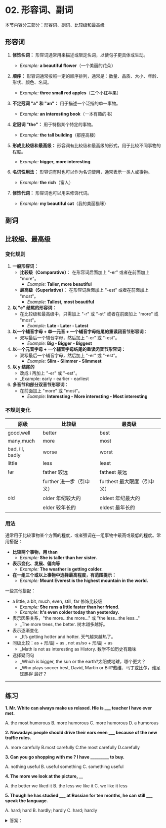 # 02. 形容词、副词

本节内容分三部分：形容词、副词、比较级和最高级

## 形容词

1.  **修饰名词：** 形容词通常用来描述或限定名词，以使句子更具体或生动。
    
    -   _Example:_ **a beautiful flower**（一个美丽的花朵）
2.  **顺序：** 形容词通常按照一定的顺序排列，通常是：数量、品质、大小、年龄、形状、颜色、名词。
    
    -   _Example:_ **three small red apples**（三个小红苹果）
3.  **不定冠词 "a" 和 "an"：** 用于描述一个泛指的单一事物。
    
    -   _Example:_ **an interesting book**（一本有趣的书）
4.  **定冠词 "the"：** 用于特指某个特定的事物。
    
    -   _Example:_ **the tall building**（那座高楼）
5.  **形成比较级和最高级：** 形容词有比较级和最高级的形式，用于比较不同事物的程度。
    
    -   _Example:_ **bigger, more interesting**
6.  **名词性用法：** 形容词有时也可以作为名词使用，通常表示一类人或事物。
    
    -   _Example:_ **the rich**（富人）
7.  **修饰代词：** 形容词也可以用来修饰代词。
    
    -   _Example:_ **my beautiful cat**（我的美丽猫咪）

## 副词

## 比较级、最高级

### 变化规则

1.  **一般形容词：**    
    -   **比较级（Comparative）：** 在形容词后面加上 "-er" 或者在前面加上 "more"。
        -   _Example:_ **Taller, more beautiful**
    -   **最高级（Superlative）：** 在形容词后面加上 "-est" 或者在前面加上 "most"。
        -   _Example:_ **Tallest, most beautiful**
2.  **以 "e" 结尾的形容词：**    
    -   在比较级和最高级中，只需加上 "-r" 或 "-st" 或者在前面加上 "more" 或 "most"。
        -   _Example:_ **Late - Later - Latest**
3.  **以一个辅音字母 + 单一元音 + 一个辅音字母结尾的重读闭音节形容词：**    
    -   双写最后一个辅音字母，然后加上 "-er" 或 "-est"。
        -   _Example:_ **Big - Bigger - Biggest**
4.  **以一个元音字母 + 一个辅音字母结尾的重读闭音节形容词：**    
    -   双写最后一个辅音字母，然后加上 "-er" 或 "-est"。
        -   _Example:_ **Slim - Slimmer - Slimmest**
5. **以 y 结尾的**
	- 改成 i 再加上 "-er" 或 "-est"。 
	-  _Example: early - earlier - earliest
6.  **多音节和部分双音节形容词：**    
    -   在前面加上 "more" 或 "most"。
        -   _Example:_ **Interesting - More interesting - Most interesting**

### 不规则变化

| 原级            | 比较级                   | 最高级                      |
| --------------- | ------------------------ | --------------------------- |
| good,well       | better                   | best                        |
| many,much       | more                     | most                        |
| bad, ill, badly | worse                    | worst                       |
| little          | less                     | least                       |
| far             | father 较远              | fathest 最远                |
|                 | further 进一步（引申义） | furthest 最大限度（引申义） |
| old             | older 年纪较大的         | oldest 年纪最大的           |
|                 | elder 较年长的           | eldest 最年长的             | 

### 用法

通常用于比较事物某个方面的程度，或者强调在一组事物中最高或最低的程度。常用搭配：

- **比较两个事物，用 than**
	-   _Example:_ **She is taller than her sister.**
- **表示变化、发展、偏向等**
	-   _Example:_ **The weather is getting colder.**
-   **在一组三个或以上事物中选择最高程度，有范围提示：**
    -   _Example:_ **Mount Everest is the highest mountain in the world.**

一些其他搭配：

- a little, a bit, much, even, still, far 修饰比较级
	-  _Example:_ **She runs a little faster than her friend.**
	-  _Example:_ **It's even colder today than yesterday.**
- 表示因果关系，"the more...the more..." 或 "the less...the less..."
	- _The more trees, the better. 树木越多越好。
- 表示逐渐变化
	- _It’s getting hotter and hotter. 天气越来越热了。
- 同级比较：as + 形/副 + as , not as/so + 形/副 + as
	- _Math is not as interesting as History. 数学不如历史有趣味
- 选择疑问句
	- _Which is bigger, the sun or the earth?太阳或地球，哪个更大？
	- _Who plays soccer best, David, Martin or Bill?戴维、马丁或比尔，谁足球踢得 最好？

---

## 练习

**1. Mr. White can always make us relaxed. Hle is ___ teacher I have ever met.** 

A. the most humorous  B. more humorous C. more humorous D. a humorous

**2. Nowadays people should drive their ears even ___ because of the new traffic rules.**

A. more carefully B.most carefully C.the most carefully D.carefully

**3. Can you go shopping with me ? I have _________ to buy.**

A. nothing useful  B. useful something C. something useful

**4. The more we look at the picture, __**

A. the better we liked it  B. the less we like it C. we like it less

**5. Though he has studied ___ at Russian for ten months, he can still  ___ speak
the language.**

A. hard; hard B. hardly; hardly C. hard; hardly


<details><summary>答案：</summary>A A C A C</details>